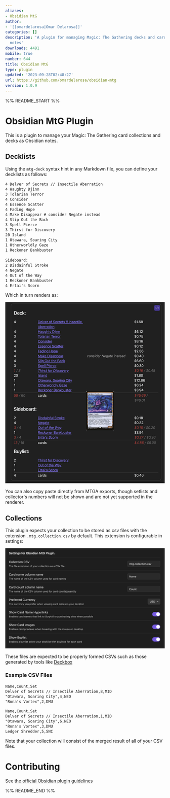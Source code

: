```yaml
---
aliases:
- Obsidian MtG
author:
- '[[omardelarosa|Omar Delarosa]]'
categories: []
description: 'A plugin for managing Magic: The Gathering decks and card lists as Obsidian
  notes'
downloads: 4491
mobile: true
number: 644
title: Obsidian MtG
type: plugin
updated: '2023-09-28T02:48:27'
url: https://github.com/omardelarosa/obsidian-mtg
version: 1.0.9
---
```


%% README_START %%

# Obsidian MtG Plugin

This is a plugin to manage your Magic: The Gathering card collections and decks as Obsidian notes.

## Decklists

Using the `mtg-deck` syntax hint in any Markdown file, you can define your decklists as follows:

```mtgdeck
4 Delver of Secrets // Insectile Aberration
4 Haughty Djinn
3 Tolarian Terror
4 Consider
4 Essence Scatter
4 Fading Hope
4 Make Disappear # consider Negate instead
4 Slip Out the Back
3 Spell Pierce
3 Thirst for Discovery
20 Island
1 Otawara, Soaring City
1 Otherworldly Gaze
1 Reckoner Bankbuster

Sideboard:
2 Disdainful Stroke
4 Negate
4 Out of the Way
1 Reckoner Bankbuster
4 Ertai's Scorn
```

Which in turn renders as:

![](https://raw.githubusercontent.com/omardelarosa/obsidian-mtg/HEAD/docs/img/example_decklist.png)

You can also copy paste directly from MTGA exports, though setlists and collector's numbers will not be shown and are not yet supported in the renderer.

## Collections

This plugin expects your collection to be stored as csv files with the extension `.mtg.collection.csv` by default.  This extension is configurable in settings:

![](https://raw.githubusercontent.com/omardelarosa/obsidian-mtg/HEAD/docs/img/example_settings.png)

These files are expected to be properly formed CSVs such as those generated by tools like [Deckbox](https://deckbox.org/)

### Example CSV Files

```
Name,Count,Set
Delver of Secrets // Insectile Aberration,8,MID
"Otawara, Soaring City",4,NEO
"Rona's Vortex",2,DMU
```

```
Name,Count,Set
Delver of Secrets // Insectile Aberration,1,MID
"Otawara, Soaring City",6,NEO
"Rona's Vortex",3,DMU
Ledger Shredder,5,SNC
```

Note that your collection will consist of the merged result of all of your CSV files.

# Contributing

See [the official Obsidian plugin guidelines](https://github.com/obsidianmd/obsidian-sample-plugin#obsidian-sample-plugin)

%% README_END %%